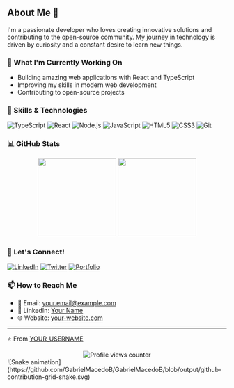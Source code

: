 ## About Me 🚀

I'm a passionate developer who loves creating innovative solutions and contributing to the open-source community. My journey in technology is driven by curiosity and a constant desire to learn new things.

### 🔭 What I'm Currently Working On
- Building amazing web applications with React and TypeScript
- Improving my skills in modern web development
- Contributing to open-source projects

### 🌱 Skills & Technologies

![TypeScript](https://img.shields.io/badge/-TypeScript-3178C6?style=flat-square&logo=typescript&logoColor=white)
![React](https://img.shields.io/badge/-React-61DAFB?style=flat-square&logo=react&logoColor=black)
![Node.js](https://img.shields.io/badge/-Node.js-339933?style=flat-square&logo=node.js&logoColor=white)
![JavaScript](https://img.shields.io/badge/-JavaScript-F7DF1E?style=flat-square&logo=javascript&logoColor=black)
![HTML5](https://img.shields.io/badge/-HTML5-E34F26?style=flat-square&logo=html5&logoColor=white)
![CSS3](https://img.shields.io/badge/-CSS3-1572B6?style=flat-square&logo=css3&logoColor=white)
![Git](https://img.shields.io/badge/-Git-F05032?style=flat-square&logo=git&logoColor=white)

### 📊 GitHub Stats

<div align="center">
  <img height="180em" src="https://github-readme-stats.vercel.app/api?username=GabrielMacedoB&show_icons=true&theme=dracula&include_all_commits=true&count_private=true"/>
  <img height="180em" src="https://github-readme-stats.vercel.app/api/top-langs/?username=GabrielMacedoB&layout=compact&langs_count=7&theme=dracula"/>
</div>

### 🤝 Let's Connect!

[![LinkedIn](https://img.shields.io/badge/-LinkedIn-0077B5?style=flat-square&logo=linkedin&logoColor=white)](https://www.linkedin.com/feed/)
[![Twitter](https://img.shields.io/badge/-Twitter-1DA1F2?style=flat-square&logo=twitter&logoColor=white)](https://twitter.com/YOUR_TWITTER)
[![Portfolio](https://img.shields.io/badge/-Portfolio-4CAF50?style=flat-square&logo=google-chrome&logoColor=white)](https://YOUR_PORTFOLIO)

### 📫 How to Reach Me

- 📧 Email: your.email@example.com
- 💼 LinkedIn: [Your Name](https://linkedin.com/in/YOUR_LINKEDIN)
- 🌐 Website: [your-website.com](https://your-website.com)

---

⭐️ From [YOUR_USERNAME](https://github.com/YOUR_USERNAME)

<div align="center">
  <img src="https://komarev.com/ghpvc/?username=YOUR_USERNAME&color=blueviolet" alt="Profile views counter"/>
</div>

<div>
  ![Snake animation](https://github.com/GabrielMacedoB/GabrielMacedoB/blob/output/github-contribution-grid-snake.svg)
</div>
